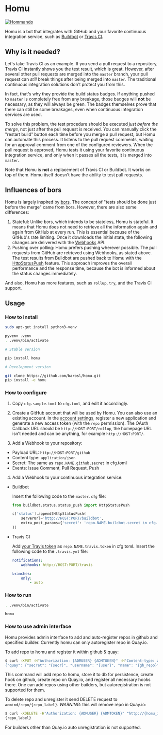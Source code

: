 # Homu

[![Hommando]][Akemi Homura]

Homu is a bot that integrates with GitHub and your favorite continuous
integration service, such as [Buildbot] or [Travis CI].

[Hommando]: https://i.imgur.com/j0jNvHF.png
[Akemi Homura]: https://wiki.puella-magi.net/Homura_Akemi
[Buildbot]: http://buildbot.net/
[Travis CI]: https://travis-ci.org/

## Why is it needed?

Let's take Travis CI as an example. If you send a pull request to a repository,
Travis CI instantly shows you the test result, which is great. However, after
several other pull requests are merged into the `master` branch, your pull
request can *still* break things after being merged into `master`. The
traditional continuous integration solutions don't protect you from this.

In fact, that's why they provide the build status badges. If anything pushed to
`master` is completely free from any breakage, those badges will **not** be
necessary, as they will always be green. The badges themselves prove that there
can still be some breakages, even when continuous integration services are used.

To solve this problem, the test procedure should be executed *just before the
merge*, not just after the pull request is received. You can manually click the
"restart build" button each time before you merge a pull request, but Homu can
automate this process. It listens to the pull request comments, waiting for an
approval comment from one of the configured reviewers. When the pull request is
approved, Homu tests it using your favorite continuous integration service, and
only when it passes all the tests, it is merged into `master`.

Note that Homu is **not** a replacement of Travis CI or Buildbot. It works on
top of them. Homu itself doesn't have the ability to test pull requests.

## Influences of bors

Homu is largely inspired by [bors]. The concept of "tests should be done just
before the merge" came from bors. However, there are also some differences:

1. Stateful: Unlike bors, which intends to be stateless, Homu is stateful. It
   means that Homu does not need to retrieve all the information again and again
   from GitHub at every run. This is essential because of the GitHub's rate
   limiting. Once it downloads the initial state, the following changes are
   delivered with the [Webhooks] API.
2. Pushing over polling: Homu prefers pushing wherever possible. The pull
   requests from GitHub are retrieved using Webhooks, as stated above. The test
   results from Buildbot are pushed back to Homu with the [HttpStatusPush]
   feature. This approach improves the overall performance and the response
   time, because the bot is informed about the status changes immediately.

And also, Homu has more features, such as `rollup`, `try`, and the Travis CI
support.

[bors]: https://github.com/graydon/bors
[Webhooks]: https://developer.github.com/webhooks/
[HttpStatusPush]: http://docs.buildbot.net/current/manual/cfg-statustargets.html#httpstatuspush

## Usage

### How to install

```sh
sudo apt-get install python3-venv

pyvenv .venv
. .venv/bin/activate

# Stable version

pip install homu

# Development version

git clone https://github.com/barosl/homu.git
pip install -e homu
```

### How to configure

1. Copy `cfg.sample.toml` to `cfg.toml`, and edit it accordingly.

2. Create a GitHub account that will be used by Homu. You can also use an
   existing account. In the [account settings][settings], register a new
   application and generate a new access token (with the `repo` permission).
   The OAuth Callback URL should be `http://HOST:PORT/rollup`, the homepage URL
   isn't needed and can be anything, for example `http://HOST:PORT/`.

3. Add a Webhook to your repository:

 - Payload URL: `http://HOST:PORT/github`
 - Content type: `application/json`
 - Secret: The same as `repo.NAME.github.secret` in cfg.toml
 - Events: Issue Comment, Pull Request, Push

4. Add a Webhook to your continuous integration service:

 - Buildbot

   Insert the following code to the `master.cfg` file:

    ```python
    from buildbot.status.status_push import HttpStatusPush

    c['status'].append(HttpStatusPush(
        serverUrl='http://HOST:PORT/buildbot',
        extra_post_params={'secret': 'repo.NAME.buildbot.secret in cfg.toml'},
    ))
    ```

 - Travis CI

   Add [your Travis token][travis] as `repo.NAME.travis.token` in cfg.toml.
   Insert the following code to the `.travis.yml` file:

    ```yaml
    notifications:
        webhooks: http://HOST:PORT/travis

    branches:
        only:
            - auto
    ```

[settings]: https://github.com/settings/applications
[travis]: https://travis-ci.org/profile/info

### How to run

```sh
. .venv/bin/activate

homu
```

### How to use admin interface

Homu provides admin interface to add and auto-register repos in github and specified builder. Currently
homu can only autoregister repo in Quay.io.

To add repo to homu and register it within github & quay:

```sh
$ curl -XPUT -H"Authorization: {ADMUSER} {ADMTOKEN}" -H"Content-type: application/json" -d'{"owner": "{gh_owner}", "name": "{gh_repo}", "reviewers": ["{gh_reviewer}"], "github": {}, "builder": "quay", "quay": {"public": true}}' "http://{HOMU_IP}:{HOMU_PORT}/admin/repo"'
{"quay": {"secret": "{secr}", "username": "{user}", "name": "{gh_repo}", "build_branches": ["master", "develop", "auto"], "ssh": {deploy_key_id}, "public": true, "url": "{quay_repo_url}", "webhooks": "{quay_webhook}"}, "owner": "{gh_owner}", "reviewers": ["{gh_reviewer}"], "builder": "quay", "name": "{gh_repo}", "github": {"secret": "{gh_secret}", "webhook_id": {gh_webhook_id}}, "label": "{repo_label}"}
```

This command will add repo to homu, store it to db for persistence, create hook on github, create repo
on Quay.io, and register all necessary hooks there. One can add repos using other builders, but autoregistration is not supported for them.

To delete repo and unregister it send DELETE request to `admind/repo/{repo_label}`. *WARNING*: this will remove repo in Quay.io:

```sh
$ curl -XDELETE -H"Authorization: {ADMUSER} {ADMTOKEN}" "http://{homu_ip}:{homu_port}/admin/repo/{repo_label}"
{repo_label}
```

For builders other than Quay.io auto unregistration is not supported.
